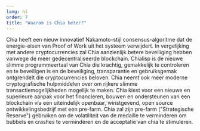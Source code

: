 ```yaml
---
lang: nl
order: 7
title: "Waarom is Chia beter?"
---
```

Chia heeft een nieuw innovatief Nakamoto-stijl consensus-algoritme dat de energie-eisen van Proof of Work uit het systeem verwijdert. In vergelijking met andere cryptocurrencies zal Chia aanzienlijk betere beveiliging hebben vanwege de meer gedecentraliseerde blockchain. Chialisp is de nieuwe slimme programmeertaal van Chia die krachtig, gemakkelijk te controleren en te beveiligen is en de beveiliging, transparantie en gebruiksgemak ontgrendelt die cryptocurrencies beloven. Chia neemt ook meer moderne cryptografische hulpmiddelen over om rijkere slimme transactiemogelijkheden mogelijk te maken. Chia kiest voor een nieuwe en superieure aanpak voor het financieren, bouwen en ondersteunen van een blockchain via een uiteindelijk openbaar, winstgevend, open source ontwikkelingsbedrijf met een pre-farm. Chia zal zijn pre-farm ("Strategische Reserve") gebruiken om de volatiliteit van de medaille te verminderen om bubbels en crashes te verminderen en de acceptatie van chia te stimuleren.
